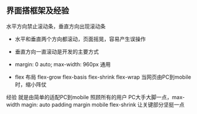 ## 界面搭框架及经验
水平方向禁止滚动条，垂直方向出现滚动条
- 水平和垂直两个方向都滚动，页面摇晃，容易产生误操作
- 垂直方向一直滚动是开发的主要方式

- margin: 0 auto; max-width: 960px 通用
- flex 布局
  flex-grow flex-basis flex-shrink flex-wrap
  当网页由PC到mobile时，缩小阵仗

经验 就是由简单的适配PC到mobile 照顾所有的用户
PC大手大脚一点，max-width magin: auto padding margin mobile flex-shrink 让关键部分坚挺一点
